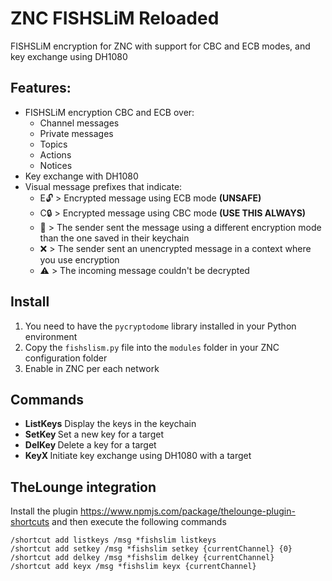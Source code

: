 # ZNC FISHSLiM Reloaded

FISHSLiM encryption for ZNC with support for CBC and ECB modes, and key exchange using DH1080

## Features:
- FISHSLiM encryption CBC and ECB over:
  - Channel messages
  - Private messages
  - Topics
  - Actions
  - Notices
- Key exchange with DH1080
- Visual message prefixes that indicate:
  - E🔓 > Encrypted message using ECB mode **(UNSAFE)**
  - C🔒 > Encrypted message using CBC mode **(USE THIS ALWAYS)**
  - 🔄  > The sender sent the message using a different encryption mode than the one saved in their keychain
  - ❌  > The sender sent an unencrypted message in a context where you use encryption
  - ⚠️ > The incoming message couldn't be decrypted

## Install

1. You need to have the `pycryptodome` library installed in your Python environment
2. Copy the `fishslism.py` file into the `modules` folder in your ZNC configuration folder
3. Enable in ZNC per each network

## Commands

- **ListKeys** Display the keys in the keychain 
- **SetKey <target> <key>** Set a new key for a target
- **DelKey <target>** Delete a key for a target
- **KeyX <target>** Initiate key exchange using DH1080 with a target

## TheLounge integration

Install the plugin https://www.npmjs.com/package/thelounge-plugin-shortcuts 
and then execute the following commands

```
/shortcut add listkeys /msg *fishslim listkeys
/shortcut add setkey /msg *fishslim setkey {currentChannel} {0}
/shortcut add delkey /msg *fishslim delkey {currentChannel}
/shortcut add keyx /msg *fishslim keyx {currentChannel}
```
